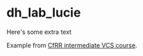 # dh_lab_lucie

Here's some extra text 

Example from [CfRR intermediate VCS course](https://coding-for-reproducible-research.github.io/CfRR_Courses/individual_modules/section_landing_pages/intermediate_version_control.html).
